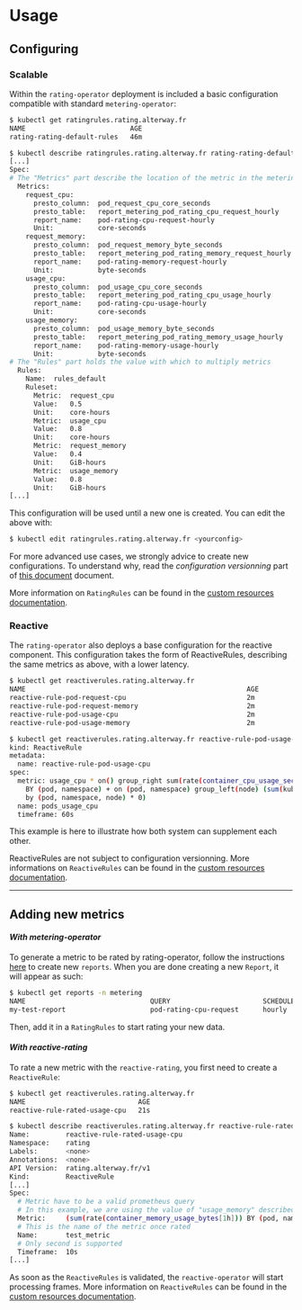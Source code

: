 # **Usage**

## Configuring

### Scalable
Within the `rating-operator` deployment is included a basic configuration compatible with standard `metering-operator`:

```sh
$ kubectl get ratingrules.rating.alterway.fr
NAME                          AGE
rating-rating-default-rules   46m

$ kubectl describe ratingrules.rating.alterway.fr rating-rating-default-rules
[...]
Spec:
# The "Metrics" part describe the location of the metric in the metering-operator
  Metrics:
    request_cpu:
      presto_column:  pod_request_cpu_core_seconds
      presto_table:   report_metering_pod_rating_cpu_request_hourly
      report_name:    pod-rating-cpu-request-hourly
      Unit:           core-seconds
    request_memory:
      presto_column:  pod_request_memory_byte_seconds
      presto_table:   report_metering_pod_rating_memory_request_hourly
      report_name:    pod-rating-memory-request-hourly
      Unit:           byte-seconds
    usage_cpu:
      presto_column:  pod_usage_cpu_core_seconds
      presto_table:   report_metering_pod_rating_cpu_usage_hourly
      report_name:    pod-rating-cpu-usage-hourly
      Unit:           core-seconds
    usage_memory:
      presto_column:  pod_usage_memory_byte_seconds
      presto_table:   report_metering_pod_rating_memory_usage_hourly
      report_name:    pod-rating-memory-usage-hourly
      Unit:           byte-seconds
# The "Rules" part holds the value with which to multiply metrics
  Rules:
    Name:  rules_default
    Ruleset:
      Metric:  request_cpu
      Value:   0.5
      Unit:    core-hours
      Metric:  usage_cpu
      Value:   0.8
      Unit:    core-hours
      Metric:  request_memory
      Value:   0.4
      Unit:    GiB-hours
      Metric:  usage_memory
      Value:   0.8
      Unit:    GiB-hours
[...]
```
This configuration will be used until a new one is created.
You can edit the above with:
```sh
$ kubectl edit ratingrules.rating.alterway.fr <yourconfig>
```
For more advanced use cases, we strongly advice to create new configurations. To understand why, read the *configuration versionning* part of [this document](/documentation/FEATURES.md) document.

More information on `RatingRules` can be found in the [custom resources documentation](/documentation/CRD.md).

### Reactive

The `rating-operator` also deploys a base configuration for the reactive component. This configuration takes the form of ReactiveRules, describing the same metrics as above, with a lower latency.

```sh
$ kubectl get reactiverules.rating.alterway.fr
NAME                                                       AGE
reactive-rule-pod-request-cpu                              2m
reactive-rule-pod-request-memory                           2m
reactive-rule-pod-usage-cpu                                2m
reactive-rule-pod-usage-memory                             2m

$ kubectl get reactiverules.rating.alterway.fr reactive-rule-pod-usage-cpu -o yaml
kind: ReactiveRule
metadata:
  name: reactive-rule-pod-usage-cpu
spec:
  metric: usage_cpu * on() group_right sum(rate(container_cpu_usage_seconds_total[1m]))
    BY (pod, namespace) + on (pod, namespace) group_left(node) (sum(kube_pod_info{pod_ip!="",node!="",host_ip!=""})
    by (pod, namespace, node) * 0)
  name: pods_usage_cpu
  timeframe: 60s
```

This example is here to illustrate how both system can supplement each other.

ReactiveRules are not subject to configuration versionning.
More informations on `ReactiveRules` can be found in the [custom resources documentation](/documentation/CRD.md).

----

## Adding new metrics

#### *With metering-operator*

To generate a metric to be rated by rating-operator, follow the instructions [here](https://github.com/operator-framework/operator-metering/blob/master/Documentation/writing-custom-queries.md) to create new `reports`.
When you are done creating a new `Report`, it will appear as such:
```sh
$ kubectl get reports -n metering
NAME                               QUERY                       SCHEDULE   RUNNING                  FAILED   LAST REPORT TIME       AGE
my-test-report                     pod-rating-cpu-request      hourly     ReportingPeriodWaiting            2020-07-29T14:00:00Z   6m14s
```
Then, add it in a `RatingRules` to start rating your new data.


#### *With reactive-rating*

To rate a new metric with the `reactive-rating`, you first need to create a `ReactiveRule`:
```sh
$ kubectl get reactiverules.rating.alterway.fr                             
NAME                            AGE
reactive-rule-rated-usage-cpu   21s

$ kubectl describe reactiverules.rating.alterway.fr reactive-rule-rated-usage-cpu
Name:         reactive-rule-rated-usage-cpu
Namespace:    rating
Labels:       <none>
Annotations:  <none>
API Version:  rating.alterway.fr/v1
Kind:         ReactiveRule
[...]
Spec:
  # Metric have to be a valid prometheus query
  # In this example, we are using the value of "usage_memory" described in the RatingRules above to rate our frames
  Metric:     (sum(rate(container_memory_usage_bytes[1h])) BY (pod, namespace) + on (pod, namespace) group_left(node) (sum(kube_pod_info{pod_ip!="",node!="",host_ip!=""}) by (pod, namespace, node) * 0)) * on () group_left() usage_memory
  # This is the name of the metric once rated
  Name:       test_metric
  # Only second is supported
  Timeframe:  10s
[...]
```

As soon as the `ReactiveRules` is validated, the `reactive-operator` will start processing frames.
More information on `ReactiveRules` can be found in the [custom resources documentation](/documentation/CRD.md).
